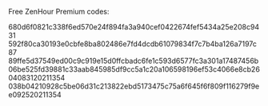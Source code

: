 Free ZenHour Premium codes:


680d6f0821c338f6ed570e24f894fa3a940cef0422674fef5434a25e208c9431
592f80ca30193e0cbfe8ba802486e7fd4dcdb61079834f7c7b4ba126a7197c87
89ffe5d37549ed00c9c919e15d0ffcbadc6fe1c593d6577fc3a301a17487456b
06be525fd39881c33aab845985df9cc5a1c20a106598196ef53c4066e8cb2604083120211354
038b04210928c5be06d31c213822ebd5173475c75a6f645f6f809f116279f9ee092520211354